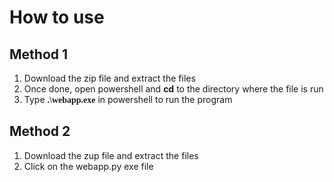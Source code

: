 <h1> How to use </h1>

<h2>Method 1</h2>
<ol>
  <li> Download the zip file and extract the files
  <li> Once done, open powershell and <b>cd</b> to the directory where the file is run
  <li> Type <b style = "font-family:verdana;">.\webapp.exe</b> in powershell to run the program
</ol>

<h2>Method 2</h2>
<ol>
  <li> Download the zup file and extract the files
  <li> Click on the webapp.py exe file
</ol>
